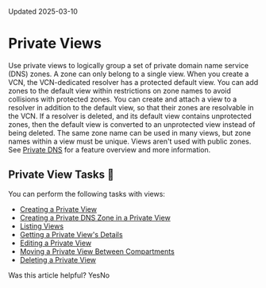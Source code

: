 Updated 2025-03-10
# Private Views
Use private views to logically group a set of private domain name service (DNS) zones. A zone can only belong to a single view.
When you create a VCN, the VCN-dedicated resolver has a protected default view. You can add zones to the default view within restrictions on zone names to avoid collisions with protected zones. You can create and attach a view to a resolver in addition to the default view, so that their zones are resolvable in the VCN. If a resolver is deleted, and its default view contains unprotected zones, then the default view is converted to an unprotected view instead of being deleted. 
The same zone name can be used in many views, but zone names within a view must be unique. Views aren't used with public zones. 
See [Private DNS](https://docs.oracle.com/en-us/iaas/Content/DNS/Tasks/privatedns.htm#private-dns "Create and manage private domain name system \(DNS\) zones.") for a feature overview and more information.
## Private View Tasks 🔗 
You can perform the following tasks with views:
  * [Creating a Private View](https://docs.oracle.com/en-us/iaas/Content/DNS/Tasks/view-create.htm#top "You can create a private view with a new private domain name service \(DNS\) zone.")
  * [Creating a Private DNS Zone in a Private View](https://docs.oracle.com/en-us/iaas/Content/DNS/Tasks/view-add-zone.htm#top "Create a private domain name service \(DNS\) zone in a private view to manage records and hostname resolution for applications running within and between virtual cloud networks \(VCNs\), and on-premises or other private networks.")
  * [Listing Views](https://docs.oracle.com/en-us/iaas/Content/DNS/Tasks/view-list.htm#top "List all private domain name service \(DNS\) views in a compartment.")
  * [Getting a Private View's Details](https://docs.oracle.com/en-us/iaas/Content/DNS/Tasks/view-get.htm#top "Get details for a private domain name service \(DNS\) view.")
  * [Editing a Private View](https://docs.oracle.com/en-us/iaas/Content/DNS/Tasks/view-edit.htm#top "Update the name or tags for a private domain name service \(DNS\) view.")
  * [Moving a Private View Between Compartments](https://docs.oracle.com/en-us/iaas/Content/DNS/Concepts/view-move-compartment.htm#top "Move a private domain name service \(DNS\) view from one compartment to another.")
  * [Deleting a Private View](https://docs.oracle.com/en-us/iaas/Content/DNS/Tasks/view-delete.htm#top "Delete a private domain name service \(DNS\) view and its associated private zones.")


Was this article helpful?
YesNo

